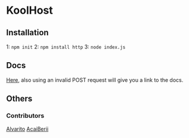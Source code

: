 # KoolHost
## Installation
1: ``` npm init ``` 2: ``` npm install http ``` 3: ``` node index.js ```
## Docs
[Here](DOCUMENTATION.md), also using an invalid POST request will give you a link to the docs.
## Others
### Contributors
[Alvarito](https://github.com/Alvarito050506)
[AcaiBerii](https://github.com/AcaiBerii)

